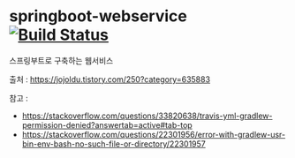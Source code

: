 # springboot-webservice [![Build Status](https://travis-ci.org/sh-son/springboot-webservice.svg?branch=master)](https://travis-ci.org/sh-son/springboot-webservice)
스프링부트로 구축하는 웹서비스

출처 : https://jojoldu.tistory.com/250?category=635883

참고 : 
  * https://stackoverflow.com/questions/33820638/travis-yml-gradlew-permission-denied?answertab=active#tab-top
  * https://stackoverflow.com/questions/22301956/error-with-gradlew-usr-bin-env-bash-no-such-file-or-directory/22301957


